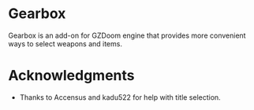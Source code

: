 # Gearbox

Gearbox is an add-on for GZDoom engine that provides more convenient ways to
select weapons and items.

# Acknowledgments

- Thanks to Accensus and kadu522 for help with title selection.
